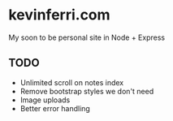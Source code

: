 kevinferri.com
==============
My soon to be personal site in Node + Express

TODO
----
* Unlimited scroll on notes index
* Remove bootstrap styles we don't need
* Image uploads
* Better error handling